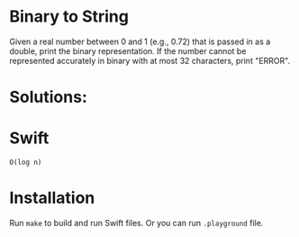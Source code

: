 # Binary to String
Given a real number between 0 and 1 (e.g., 0.72) that is passed in as a double, print the binary representation. If the number cannot be represented accurately in binary with at most 32 characters, print "ERROR".

# Solutions:

# Swift
```
O(log n)
```

# Installation
Run `make` to build and run Swift files. Or you can run `.playground` file.
